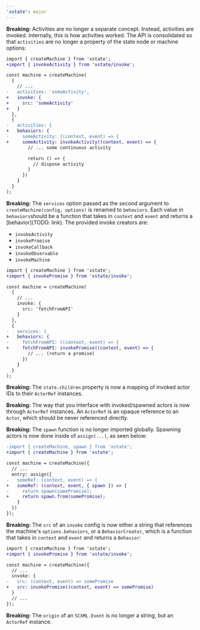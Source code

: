 ```yaml
---
'xstate': major
---
```


**Breaking:** Activities are no longer a separate concept. Instead, activities are invoked. Internally, this is how activities worked. The API is consolidated so that `activities` are no longer a property of the state node or machine options:

```diff
import { createMachine } from 'xstate';
+import { invokeActivity } from 'xstate/invoke';

const machine = createMachine(
  {
    // ...
-   activities: 'someActivity',
+   invoke: {
+     src: 'someActivity'
+   }
  },
  {
-   activities: {
+   behaviors: {
-     someActivity: ((context, event) => {
+     someActivity: invokeActivity((context, event) => {
        // ... some continuous activity

        return () => {
          // dispose activity
        }
      })
    }
  }
);
```

**Breaking:** The `services` option passed as the second argument to `createMachine(config, options)` is renamed to `behaviors`. Each value in `behaviors`should be a function that takes in `context` and `event` and returns a [behavior](TODO: link). The provided invoke creators are:

- `invokeActivity`
- `invokePromise`
- `invokeCallback`
- `invokeObservable`
- `invokeMachine`

```diff
import { createMachine } from 'xstate';
+import { invokePromise } from 'xstate/invoke';

const machine = createMachine(
  {
    // ...
    invoke: {
      src: 'fetchFromAPI'
    }
  },
  {
-   services: {
+   behaviors: {
-     fetchFromAPI: ((context, event) => {
+     fetchFromAPI: invokePromise((context, event) => {
        // ... (return a promise)
      })
    }
  }
);
```

**Breaking:** The `state.children` property is now a mapping of invoked actor IDs to their `ActorRef` instances.

**Breaking:** The way that you interface with invoked/spawned actors is now through `ActorRef` instances. An `ActorRef` is an opaque reference to an `Actor`, which should be never referenced directly.

**Breaking:** The `spawn` function is no longer imported globally. Spawning actors is now done inside of `assign(...)`, as seen below:

```diff
-import { createMachine, spawn } from 'xstate';
+import { createMachine } from 'xstate';

const machine = createMachine({
  // ...
  entry: assign({
-   someRef: (context, event) => {
+   someRef: (context, event, { spawn }) => {
-     return spawn(somePromise);
+     return spawn.from(somePromise);
    }
  })
});

```

**Breaking:** The `src` of an `invoke` config is now either a string that references the machine's `options.behaviors`, or a `BehaviorCreator`, which is a function that takes in `context` and `event` and returns a `Behavior`:

```diff
import { createMachine } from 'xstate';
+import { invokePromise } from 'xstate/invoke';

const machine = createMachine({
  // ...
  invoke: {
-   src: (context, event) => somePromise
+   src: invokePromise((context, event) => somePromise)
  }
  // ...
});
```

**Breaking:** The `origin` of an `SCXML.Event` is no longer a string, but an `ActorRef` instance.
